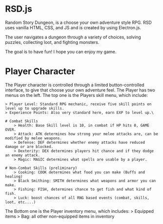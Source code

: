 # RSD.js
 Random Story Dungeon, is a choose your own adventure style RPG. RSD uses vanilla HTML, CSS, and JS and is created by using Electron.js.

  The user navigates a dungeon through a variety of choices, solving puzzles, collecting loot, and fighting monsters.

  The goal is to have fun! I hope you can enjoy my game.

# Player Character
 The Player character is controlled through a limited button-controlled interface, to give that choose your own adventure feel. 
 The Player has two menus on the left.
 The top one is the Players skill menu, which include:

    > Player Level: Standard RPG mechanic, receive five skill points on level up to upgrade skills.
    > Experience Points: Also very standard here, earn EXP to level up.\

    # Combat Skills
        > Health: Base Skill level is 10, in combat if HP hits 0, GAME OVER.
        > Attack: ATK determines how strong your melee attacks are, can be modified by melee weapons.
        > Defense: DEF determines whether enemy attacks have reduced damage or are blocked.
        > Dexterity: DEX determines players hit chance and if they dodge an enemy attack.
        > Magic: MAGIC determines what spells are usable by a player. 
    
    # Non-Combat Skills (preliminary)
        > Cooking: COOK determines what food you can make (Buffs and healing)
        > Black Smithing: SMITH determines what weapons and armor you can make.
        > Fishing: FISH, determines chance to get fish and what kind of fish.
        > Luck: boost chances of all RNG based events (combat, skills, loot, etc....)

 The Bottom one is the Player inventory menu, which includes: 
    > Equipped items
    > Bag: all other non-equipped items in inventory

